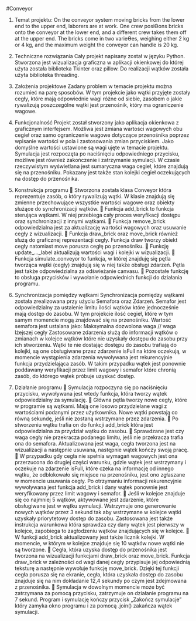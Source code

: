 #Conveyor
1. Temat projektu: 
On the conveyor system moving bricks from the lower end to the upper 
end, laborers are at work. One crew posiƟons bricks onto the conveyor at 
the lower end, and a different crew takes them off at the upper end. The 
bricks come in two varieƟes, weighing either 2 kg or 4 kg, and the 
maximum weight the conveyor can handle is 20 kg. 

2. Techniczne rozwiązania 
Cały projekt napisany został w języku Python. Stworzona jest wizualizacja 
graficzna w aplikacji okienkowej do której użyta została biblioteka Tkinter 
oraz pillow. Do realizacji wątków została użyta biblioteka threading. 

3. Założenia projektowe 
Zadany problem w temacie projektu można rozumieć na parę sposobów. 
W tym projekcie jako wątki przyjęte zostały cegły, które mają 
odpowiednie wagi różne od siebie, zasobem o jakie rywalizują 
poszczególne wątki jest przenośnik, który ma ograniczenie wagowe. 

4. Funkcjonalność 
Projekt został stworzony jako aplikacja okienkowa z graficznym 
interfejsem. 
Możliwa jest zmiana wartości wagowych obu cegieł oraz samo 
ograniczenie wagowe dotyczące przenośnika poprzez wpisanie wartości 
w pola i zastosowania zmian przyciskiem. 
Jako domyślne wartości ustawione są wagi ujęte w temacie projektu. 
Symulacja jest rozpoczęta po naciśnięciu odpowiedniego przycisku, 
możliwe jest również zakończenie i zatrzymanie symulacji. 
W czasie rzeczywistym wyświetlana jest sumaryczna waga cegieł, które 
znajdują się na przenośniku. Pokazany jest także stan kolejki cegieł 
oczekujących na dostęp do przenośnika. 

5. Konstrukcja programu 
 Stworzona została klasa Conveyor która reprezentuje zasób, o który 
rywalizują wątki. W klasie znajdują się zmienne przechowujące wszystkie 
wartości wagowe oraz obiekty służące do synchronizacji wątków. 
 Funkcja add_brick to funkcja sterująca wątkami. W niej przebiega cały 
proces weryfikacji dostępu oraz synchronizacji z innymi wątkami. 
 Funkcja remove_brick odpowiedzialna jest za aktualizację wartości 
wagowych oraz usuwanie cegły z wizualizacji. 
 Funkcja draw_brick oraz move_brick również służą do graficznej 
reprezentacji cegły. Funkcja draw tworzy obiekt cegły natomiast move 
porusza cegłę po przenośniku. 
 Funkcję update_..._label aktualizują wartości wagi i kolejki w wizualizacji. 
 Funkcja simulate_conveyor to funkcja, w której znajduję się pętla 
tworząca wątki (cegły) znajdują się w niej także obsługi zdarzeń. Pętla jest 
także odpowiedzialna za odświeżanie canvasu. 
 Pozostałe funkcję to obsługa przycisków i wywołanie odpowiednich funkcji 
do działania programu. 

6. Synchronizacja pomiędzy wątkami 
Synchronizacja pomiędzy wątkami została zrealizowana przy użyciu 
Semafora oraz Zdarzeń. Semafor jest odpowiedzialny za ustalenie limitu 
ilości wątków które jednocześnie mają dostęp do zasobu. W tym 
projekcie ilość cegieł, które w tym samym momencie mogą znajdować się 
na przenośniku. Wartość semafora jest ustalana jako: 
Maksymalna dozwolona waga // waga lżejszej cegły 
Zastosowane zdarzenia służą do informacji wątków o zmianach w kolejce 
wątków które nie uzyskały dostępu do zasobu przy ich stworzeniu. 
Wątki te nie dostając dostępu do zasobu trafiają do kolejki, są one 
obsługiwane przez zdarzenie isFull na które oczekują, w momencie 
wystąpienia zdarzenia wywoływana jest rekurencyjnie funkcja 
przydzielająca zasób. W takim przypadku wątek jest ponownie 
poddawany weryfikacji przez limit wagowy i semafor które chronią zasób, 
do którego wątek próbuje uzyskać dostęp. 

7. Działanie programu 
 Symulacja rozpoczyna się po naciśnięciu przycisku, wywoływana jest 
wtedy funkcja, która tworzy wątek odpowiedzialny za symulację. 
 Główna pętla tworzy nowe cegły, które w programie są wątkami. Mają 
one losowo przydzielane wagi z wartościami podanymi przez użytkownika. 
Nowe wątki powstają co równą sekundę, jeśli nie zostaną wstrzymane 
przez zdarzenia. 
 Po stworzeniu wątku trafia on do funkcji add_brick która jest 
odpowiedzialna za przydział wątku do zasobu. 
 Sprawdzane jest czy waga cegły nie przekracza podanego limitu, jeśli nie 
przekracza trafia ona do semafora. Aktualizowana jest waga, cegła 
tworzona jest na wizualizacji a następnie usuwana, następnie wątek 
kończy swoją pracę. 
 W przypadku gdy cegła nie spełnia wymagań wagowych jest ona 
przerzucona do drugiej części warunku, gdzie wątek jest wstrzymany i 
oczekuje na zdarzenie isFull, które czeka na informację od innego wątku, 
że odblokowało się miejsce na przenośniku, jest ono zgłaszane w 
momencie usuwania cegły. Po otrzymaniu informacji rekurencyjnie 
wywoływana jest funkcja add_brick i dany wątek ponownie jest 
weryfikowany przez limit wagowy i semafor. 
 Jeśli w kolejce znajduje się co najmniej 5 wątków, aktywowane jest 
zdarzenie, które obsługiwane jest w wątku symulacji. Wstrzymuje ono 
generowanie nowych wątków przez 3 sekund tak aby wstrzymane w 
kolejce wątki uzyskały priorytetowy dostęp do zasobu. Zastosowana jest 
także instrukcja warunkowa która sprawdza czy dany wątek jest pierwszy 
w kolejce, zapobiega to zagłodzeniu wątków znajdujących się w kolejce. 
 W funkcji add_brick aktualizowany jest także licznik kolejki. W momencie, 
w którym w kolejce znajduje się 10 wątków nowe wątki nie są tworzone. 
 Cegła, która uzyska dostęp do przenośnika jest tworzona na wizualizacji 
funkcjami draw_brick oraz move_brick. Funkcja draw_brick w zależności 
od wagi danej cegły przypisuje jej odpowiednią teksturę a następnie 
wywołuje funkcję move_brick. Dzięki tej funkcji cegła porusza się na 
ekranie, cegła, która uzyskała dostęp do zasobu znajduje się na nim 
dokładanie 12,4 sekundy po czym jest zdejmowana z przenośnika. 
 Symulacja w dowolnym momencie może być zatrzymana za pomocą 
przycisku, zatrzymuje on działanie programu na 7 sekund. Program i 
symulację kończy przycisk „Zakończ symulacje” który zamyka okno 
programu i za pomocą .join() zakańcza wątek symulacji.
